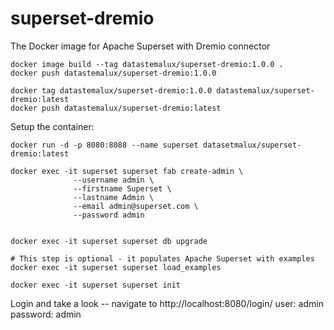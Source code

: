 # superset-dremio
The Docker image for Apache Superset with Dremio connector


```
docker image build --tag datastemalux/superset-dremio:1.0.0 .
docker push datastemalux/superset-dremio:1.0.0

docker tag datastemalux/superset-dremio:1.0.0 datastemalux/superset-dremio:latest
docker push datastemalux/superset-dremio:latest

```


Setup the container:

```
docker run -d -p 8080:8088 --name superset datasetmalux/superset-dremio:latest

docker exec -it superset superset fab create-admin \
              --username admin \
              --firstname Superset \
              --lastname Admin \
              --email admin@superset.com \
              --password admin


docker exec -it superset superset db upgrade

# This step is optional - it populates Apache Superset with examples
docker exec -it superset superset load_examples

docker exec -it superset superset init
```

Login and take a look -- navigate to http://localhost:8080/login/
user: admin  
password: admin  

